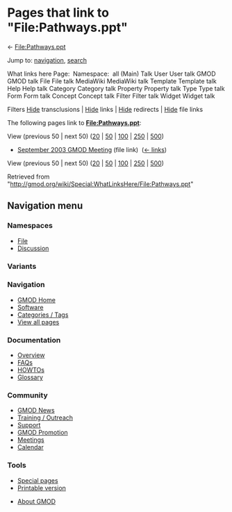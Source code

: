 <div id="mw-page-base" class="noprint">

</div>

<div id="mw-head-base" class="noprint">

</div>

<div id="content" class="mw-body" role="main">

<span id="top"></span>

<div id="mw-js-message" style="display:none;">

</div>



# <span dir="auto">Pages that link to "File:Pathways.ppt"</span>

<div id="bodyContent">

<div id="contentSub">

← [File:Pathways.ppt](/wiki/File:Pathways.ppt "File:Pathways.ppt")

</div>

<div id="jump-to-nav" class="mw-jump">

Jump to: [navigation](#mw-navigation), [search](#p-search)

</div>

<div id="mw-content-text">

What links here Page:  Namespace:  all (Main) Talk User User talk GMOD
GMOD talk File File talk MediaWiki MediaWiki talk Template Template talk
Help Help talk Category Category talk Property Property talk Type Type
talk Form Form talk Concept Concept talk Filter Filter talk Widget
Widget talk

Filters
[Hide](/mediawiki/index.php?title=Special:WhatLinksHere/File:Pathways.ppt&hidetrans=1 "Special:WhatLinksHere/File:Pathways.ppt")
transclusions \|
[Hide](/mediawiki/index.php?title=Special:WhatLinksHere/File:Pathways.ppt&hidelinks=1 "Special:WhatLinksHere/File:Pathways.ppt")
links \|
[Hide](/mediawiki/index.php?title=Special:WhatLinksHere/File:Pathways.ppt&hideredirs=1 "Special:WhatLinksHere/File:Pathways.ppt")
redirects \|
[Hide](/mediawiki/index.php?title=Special:WhatLinksHere/File:Pathways.ppt&hideimages=1 "Special:WhatLinksHere/File:Pathways.ppt")
file links

The following pages link to
**[File:Pathways.ppt](/wiki/File:Pathways.ppt "File:Pathways.ppt")**:

View (previous 50 \| next 50)
([20](/mediawiki/index.php?title=Special:WhatLinksHere/File:Pathways.ppt&limit=20 "Special:WhatLinksHere/File:Pathways.ppt")
\|
[50](/mediawiki/index.php?title=Special:WhatLinksHere/File:Pathways.ppt&limit=50 "Special:WhatLinksHere/File:Pathways.ppt")
\|
[100](/mediawiki/index.php?title=Special:WhatLinksHere/File:Pathways.ppt&limit=100 "Special:WhatLinksHere/File:Pathways.ppt")
\|
[250](/mediawiki/index.php?title=Special:WhatLinksHere/File:Pathways.ppt&limit=250 "Special:WhatLinksHere/File:Pathways.ppt")
\|
[500](/mediawiki/index.php?title=Special:WhatLinksHere/File:Pathways.ppt&limit=500 "Special:WhatLinksHere/File:Pathways.ppt"))

- [September 2003 GMOD
  Meeting](/wiki/September_2003_GMOD_Meeting "September 2003 GMOD Meeting")
  (file link) ‎ <span class="mw-whatlinkshere-tools">([←
  links](/mediawiki/index.php?title=Special:WhatLinksHere&target=September+2003+GMOD+Meeting "Special:WhatLinksHere"))</span>

View (previous 50 \| next 50)
([20](/mediawiki/index.php?title=Special:WhatLinksHere/File:Pathways.ppt&limit=20 "Special:WhatLinksHere/File:Pathways.ppt")
\|
[50](/mediawiki/index.php?title=Special:WhatLinksHere/File:Pathways.ppt&limit=50 "Special:WhatLinksHere/File:Pathways.ppt")
\|
[100](/mediawiki/index.php?title=Special:WhatLinksHere/File:Pathways.ppt&limit=100 "Special:WhatLinksHere/File:Pathways.ppt")
\|
[250](/mediawiki/index.php?title=Special:WhatLinksHere/File:Pathways.ppt&limit=250 "Special:WhatLinksHere/File:Pathways.ppt")
\|
[500](/mediawiki/index.php?title=Special:WhatLinksHere/File:Pathways.ppt&limit=500 "Special:WhatLinksHere/File:Pathways.ppt"))

</div>

<div class="printfooter">

Retrieved from
"<http://gmod.org/wiki/Special:WhatLinksHere/File:Pathways.ppt>"

</div>

<div id="catlinks" class="catlinks catlinks-allhidden">

</div>

<div class="visualClear">

</div>

</div>

</div>

<div id="mw-navigation">

## Navigation menu

<div id="mw-head">



<div id="left-navigation">

<div id="p-namespaces" class="vectorTabs" role="navigation"
aria-labelledby="p-namespaces-label">

### Namespaces

- <span id="ca-nstab-image"><a href="/wiki/File:Pathways.ppt" accesskey="c"
  title="View the file page [c]">File</a></span>
- <span id="ca-talk"><a
  href="/mediawiki/index.php?title=File_talk:Pathways.ppt&amp;action=edit&amp;redlink=1"
  accesskey="t"
  title="Discussion about the content page [t]">Discussion</a></span>

</div>

<div id="p-variants" class="vectorMenu emptyPortlet" role="navigation"
aria-labelledby="p-variants-label">

### 

### Variants[](#)

<div class="menu">

</div>

</div>

</div>





</div>

</div>

</div>

<div id="mw-panel">

<div id="p-logo" role="banner">

<a href="/wiki/Main_Page"
style="background-image: url(http://gmod.org/images/GMOD-cogs.png);"
title="Visit the main page"></a>

</div>

<div id="p-Navigation" class="portal" role="navigation"
aria-labelledby="p-Navigation-label">

### Navigation

<div class="body">

- <span id="n-GMOD-Home">[GMOD Home](/wiki/Main_Page)</span>
- <span id="n-Software">[Software](/wiki/GMOD_Components)</span>
- <span id="n-Categories-.2F-Tags">[Categories /
  Tags](/wiki/Categories)</span>
- <span id="n-View-all-pages">[View all
  pages](/wiki/Special:AllPages)</span>

</div>

</div>

<div id="p-Documentation" class="portal" role="navigation"
aria-labelledby="p-Documentation-label">

### Documentation

<div class="body">

- <span id="n-Overview">[Overview](/wiki/Overview)</span>
- <span id="n-FAQs">[FAQs](/wiki/Category:FAQ)</span>
- <span id="n-HOWTOs">[HOWTOs](/wiki/Category:HOWTO)</span>
- <span id="n-Glossary">[Glossary](/wiki/Glossary)</span>

</div>

</div>

<div id="p-Community" class="portal" role="navigation"
aria-labelledby="p-Community-label">

### Community

<div class="body">

- <span id="n-GMOD-News">[GMOD News](/wiki/GMOD_News)</span>
- <span id="n-Training-.2F-Outreach">[Training /
  Outreach](/wiki/Training_and_Outreach)</span>
- <span id="n-Support">[Support](/wiki/Support)</span>
- <span id="n-GMOD-Promotion">[GMOD
  Promotion](/wiki/GMOD_Promotion)</span>
- <span id="n-Meetings">[Meetings](/wiki/Meetings)</span>
- <span id="n-Calendar">[Calendar](/wiki/Calendar)</span>

</div>

</div>

<div id="p-tb" class="portal" role="navigation"
aria-labelledby="p-tb-label">

### Tools

<div class="body">

- <span id="t-specialpages"><a href="/wiki/Special:SpecialPages" accesskey="q"
  title="A list of all special pages [q]">Special pages</a></span>
- <span id="t-print"><a
  href="/mediawiki/index.php?title=Special:WhatLinksHere/File:Pathways.ppt&amp;printable=yes"
  rel="alternate" accesskey="p"
  title="Printable version of this page [p]">Printable version</a></span>

</div>

</div>

</div>

</div>

<div id="footer" role="contentinfo">

- <span id="footer-places-about">[About
  GMOD](/wiki/GMOD:About "GMOD:About")</span>

<!-- -->






</div>
